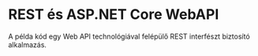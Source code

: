# REST és ASP.NET Core WebAPI

A példa kód egy Web API technológiával felépülő REST interfészt biztosító alkalmazás.

